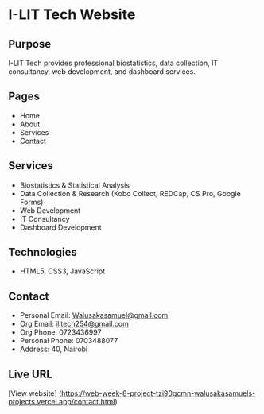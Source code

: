 # I-LIT Tech Website

## Purpose
I-LIT Tech provides professional biostatistics, data collection, IT consultancy, web development, and dashboard services.  

## Pages
- Home
- About
- Services
- Contact

## Services
- Biostatistics & Statistical Analysis
- Data Collection & Research (Kobo Collect, REDCap, CS Pro, Google Forms)
- Web Development
- IT Consultancy
- Dashboard Development

## Technologies
- HTML5, CSS3, JavaScript

## Contact
- Personal Email: Walusakasamuel@gmail.com
- Org Email: ilitech254@gmail.com
- Org Phone: 0723436997
- Personal Phone: 0703488077
- Address: 40, Nairobi

## Live URL
[View website] (https://web-week-8-project-tzi90gcmn-walusakasamuels-projects.vercel.app/contact.html)

